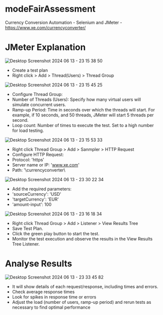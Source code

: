 # modeFairAssessment
Currency Conversion Automation - Selenium and JMeter - https://www.xe.com/currencyconverter/

# JMeter Explanation
![Desktop Screenshot 2024 06 13 - 23 15 38 50](https://github.com/itsafq/modeFairAssessment/assets/85685386/58f168c6-16e1-44c8-8828-4bb99a9f2624)
- Create a test plan
- Right click > Add > Thread(Users) > Thread Group

![Desktop Screenshot 2024 06 13 - 23 15 45 25](https://github.com/itsafq/modeFairAssessment/assets/85685386/e3be53ce-af90-4f64-b742-bf7b896c7a73)
- Configure Thread Group:
- Number of Threads (Users): Specify how many virtual users will simulate concurrent users.
- Ramp-up Period: Time in seconds over which the threads will start. For example, if 10 seconds, and 50 threads, JMeter will start 5 threads per second.
- Loop count: Number of times to execute the test. Set to a high number for load testing.

![Desktop Screenshot 2024 06 13 - 23 15 53 33](https://github.com/itsafq/modeFairAssessment/assets/85685386/95ce3a6f-6018-4dbf-bb0c-9e287009c3c9)
- Right click Thread Group > Add > Sanmpler > HTTP Request
- Configure HTTP Request:
- Protocol: 'https'
- Server name or IP: 'www.xe.com'
- Path: '\currencyconverter\

![Desktop Screenshot 2024 06 13 - 23 30 22 34](https://github.com/itsafq/modeFairAssessment/assets/85685386/33e07e35-ec18-4ba5-8b5b-dbfc652aa8e7)
- Add the required parameters:
- 'sourceCurrency': 'USD'
- 'targetCurrency': 'EUR'
- 'amount-input': 100

![Desktop Screenshot 2024 06 13 - 23 16 18 34](https://github.com/itsafq/modeFairAssessment/assets/85685386/2d15b598-6aec-4033-bdf9-286af3d4b512)
- Right click Thread Group > Add > Listener > View Results Tree
- Save Test Plan.
- Click the green play button to start the test.
- Monitor the test execution and observe the results in the View Results Tree Listener.

# Analyse Results
![Desktop Screenshot 2024 06 13 - 23 33 45 82](https://github.com/itsafq/modeFairAssessment/assets/85685386/f29fbc1e-5ab7-4161-9dba-a56d23c29c21)
- It will show details of each request/response, including times and errors.
- Check average response times
- Look for spikes in response time or errors
- Adjust the load (number of users, ramp-up period) and rerun tests as necessary to find optimal performance
